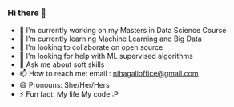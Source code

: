### Hi there 👋

- 🔭 I’m currently working on my Masters in Data Science Course
- 🌱 I’m currently learning Machine Learning and Big Data
- 👯 I’m looking to collaborate on open source
- 🤔 I’m looking for help with ML supervised algorithms
- 💬 Ask me about soft skills
- 📫 How to reach me: email : nihagalioffice@gmail.com
- 😄 Pronouns: She/Her/Hers
- ⚡ Fun fact: My life My code :P


